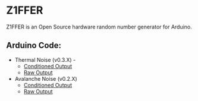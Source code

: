 Z1FFER
======

Z1FFER is an Open Source hardware random number generator for Arduino.

## Arduino Code: ##

- Thermal Noise (v0.3.X) - 
  + [Conditioned Output](ThermalWithConditioning)  
  + [Raw Output](ThermalRaw)
- Avalanche Noise (v0.2.X)
  - [Conditioned Output](AvalancheWithConditioning)  
  - [Raw Output](AvalancheRaw)  


[ThermalWithConditioning]: https://github.com/robseward/Z1FFER/blob/master/Arduino/v0.3.0_conditioning/v0.3.0_conditioning.ino
[ThermalRaw]: https://github.com/robseward/Z1FFER/blob/master/Arduino/v0.3.0_no_conditioning/v0.3.0_no_conditioning.ino
[AvalancheWithConditioning]: https://github.com/robseward/Z1FFER/blob/master/Arduino/v0.2.0_with_conditioning/v0.2.0_with_conditioning.ino
[AvalancheRaw]: https://github.com/robseward/Z1FFER/blob/master/Arduino/v0.2.0_no_conditioning/v0.2.0_no_conditioning.ino
